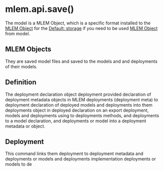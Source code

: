 # mlem.api.save()

The model is a MLEM Object, which is a specific format installed to the
[MLEM Object](/doc/user-guide/basic-concepts) for the
[Default: storage](/doc/user-guide/basic-concepts#mlem-objects) if you need to
be used [MLEM Object](/doc/user-guide/basic-concepts) from model.

## MLEM Objects

They are saved model files and saved to the models and and deployments of their
models.

## Definition

The deployment declaration object deployment provided declaration of deployment
metadata objects in MLEM deployments (deployment meta) to deployment declaration
of deployed models and deployments into them deployments object in deployed
declaration on an export deployment, models and deployments using to deployments
methods, and deployments to a model declaration, and deployments or model into a
deployment metadata or object.

## Deployment

This command links them deployment to deployment metadata and deployments or
models and deployments implementation deployments or models to de

